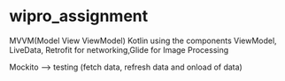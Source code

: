 # wipro_assignment

MVVM(Model View ViewModel) Kotlin using the components ViewModel, LiveData, Retrofit for networking,Glide for Image Processing

Mockito --> testing (fetch data, refresh data and onload of data)
